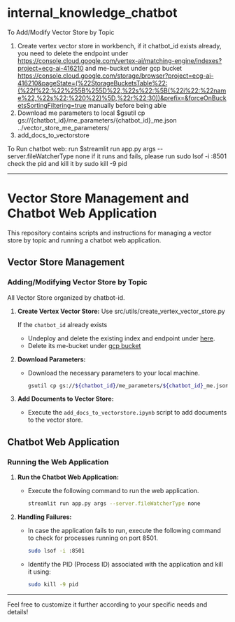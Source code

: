 # internal_knowledge_chatbot
To Add/Modify Vector Store by Topic
1. Create vertex vector store in workbench, if it chatbot_id exists already, you need to delete the endpoint under https://console.cloud.google.com/vertex-ai/matching-engine/indexes?project=ecg-ai-416210 and me-bucket under gcp bucket https://console.cloud.google.com/storage/browser?project=ecg-ai-416210&pageState=(%22StorageBucketsTable%22:(%22f%22:%22%255B%255D%22,%22s%22:%5B(%22i%22:%22name%22,%22s%22:%220%22)%5D,%22r%22:30))&prefix=&forceOnBucketsSortingFiltering=true manually before being able 
2. Download me parameters to local $gsutil cp gs://{chatbot_id}/me_parameters/{chatbot_id}_me.json ../vector_store_me_parameters/
3. add_docs_to_vectorstore

To Run chatbot web:
run $streamlit run app.py args --server.fileWatcherType none
if it runs and fails, please run sudo lsof -i :8501 check the pid and kill it by sudo kill -9 pid



---

# Vector Store Management and Chatbot Web Application

This repository contains scripts and instructions for managing a vector store by topic and running a chatbot web application.

## Vector Store Management

### Adding/Modifying Vector Store by Topic
All Vector Store organized by chatbot-id.

1. **Create Vertex Vector Store:**
    Use src/utils/create_vertex_vector_store.py

   If the `chatbot_id` already exists
   - Undeploy and delete the existing index and endpoint under [here](https://console.cloud.google.com/vertex-ai/matching-engine/indexes?project=ecg-ai-416210).
   - Delete its me-bucket under [gcp bucket](https://console.cloud.google.com/storage/browser?project=ecg-ai-416210&pageState=(%22StorageBucketsTable%22:(%22f%22:%22%255B%255D%22,%22s%22:%5B(%22i%22:%22name%22,%22s%22:%220%22)%5D,%22r%22:30))&prefix=&forceOnBucketsSortingFiltering=true)

2. **Download Parameters:**
   - Download the necessary parameters to your local machine.
     ```bash
     gsutil cp gs://${chatbot_id}/me_parameters/${chatbot_id}_me.json ../vector_store_me_parameters/
     ```

3. **Add Documents to Vector Store:**
   - Execute the `add_docs_to_vectorstore.ipynb` script to add documents to the vector store.


## Chatbot Web Application

### Running the Web Application

1. **Run the Chatbot Web Application:**
   - Execute the following command to run the web application.
     ```bash
     streamlit run app.py args --server.fileWatcherType none
     ```

2. **Handling Failures:**
   - In case the application fails to run, execute the following command to check for processes running on port 8501.
     ```bash
     sudo lsof -i :8501
     ```
   - Identify the PID (Process ID) associated with the application and kill it using:
     ```bash
     sudo kill -9 pid
     ```

---

Feel free to customize it further according to your specific needs and details!